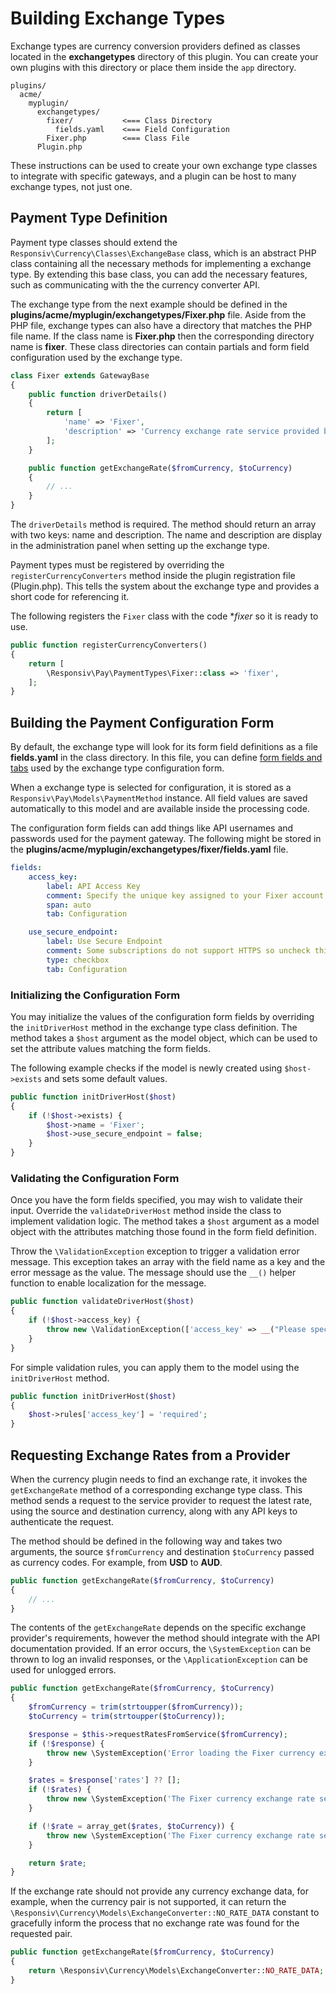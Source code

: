 # Building Exchange Types

Exchange types are currency conversion providers defined as classes located in the **exchangetypes** directory of this plugin. You can create your own plugins with this directory or place them inside the `app` directory.

```
plugins/
  acme/
    myplugin/
      exchangetypes/
        fixer/           <=== Class Directory
          fields.yaml    <=== Field Configuration
        Fixer.php        <=== Class File
      Plugin.php
```

These instructions can be used to create your own exchange type classes to integrate with specific gateways, and a plugin can be host to many exchange types, not just one.

## Payment Type Definition

Payment type classes should extend the `Responsiv\Currency\Classes\ExchangeBase` class, which is an abstract PHP class containing all the necessary methods for implementing a exchange type. By extending this base class, you can add the necessary features, such as communicating with the the currency converter API.

The exchange type from the next example should be defined in the **plugins/acme/myplugin/exchangetypes/Fixer.php** file. Aside from the PHP file, exchange types can also have a directory that matches the PHP file name. If the class name is **Fixer.php** then the corresponding directory name is **fixer**. These class directories can contain partials and form field configuration used by the exchange type.

```php
class Fixer extends GatewayBase
{
    public function driverDetails()
    {
        return [
            'name' => 'Fixer',
            'description' => 'Currency exchange rate service provided by Fixer.io'
        ];
    }

    public function getExchangeRate($fromCurrency, $toCurrency)
    {
        // ...
    }
}
```

The `driverDetails` method is required. The method should return an array with two keys: name and description. The name and description are display in the administration panel when setting up the exchange type.

Payment types must be registered by overriding the `registerCurrencyConverters` method inside the plugin registration file (Plugin.php). This tells the system about the exchange type and provides a short code for referencing it.

The following registers the `Fixer` class with the code **fixer* so it is ready to use.

```php
public function registerCurrencyConverters()
{
    return [
        \Responsiv\Pay\PaymentTypes\Fixer::class => 'fixer',
    ];
}
```

## Building the Payment Configuration Form

By default, the exchange type will look for its form field definitions as a file **fields.yaml** in the class directory. In this file, you can define [form fields and tabs](https://docs.octobercms.com/3.x/element/form-fields.html) used by the exchange type configuration form.

When a exchange type is selected for configuration, it is stored as a `Responsiv\Pay\Models\PaymentMethod` instance. All field values are saved automatically to this model and are available inside the processing code.

The configuration form fields can add things like API usernames and passwords used for the payment gateway. The following might be stored in the **plugins/acme/myplugin/exchangetypes/fixer/fields.yaml** file.

```yaml
fields:
    access_key:
        label: API Access Key
        comment: Specify the unique key assigned to your Fixer account.
        span: auto
        tab: Configuration

    use_secure_endpoint:
        label: Use Secure Endpoint
        comment: Some subscriptions do not support HTTPS so uncheck this to disable encryption.
        type: checkbox
        tab: Configuration
```

### Initializing the Configuration Form

You may initialize the values of the configuration form fields by overriding the `initDriverHost` method in the exchange type class definition. The method takes a `$host` argument as the model object, which can be used to set the attribute values matching the form fields.

The following example checks if the model is newly created using `$host->exists` and sets some default values.

```php
public function initDriverHost($host)
{
    if (!$host->exists) {
        $host->name = 'Fixer';
        $host->use_secure_endpoint = false;
    }
}
```

### Validating the Configuration Form

Once you have the form fields specified, you may wish to validate their input. Override the `validateDriverHost` method inside the class to implement validation logic. The method takes a `$host` argument as a model object with the attributes matching those found in the form field definition.

Throw the `\ValidationException` exception to trigger a validation error message. This exception takes an array with the field name as a key and the error message as the value. The message should use the `__()` helper function to enable localization for the message.

```php
public function validateDriverHost($host)
{
    if (!$host->access_key) {
        throw new \ValidationException(['access_key' => __("Please specify an Access Key")]);
    }
}
```

For simple validation rules, you can apply them to the model using the `initDriverHost` method.

```php
public function initDriverHost($host)
{
    $host->rules['access_key'] = 'required';
}
```

## Requesting Exchange Rates from a Provider

When the currency plugin needs to find an exchange rate, it invokes the `getExchangeRate` method of a corresponding exchange type class. This method sends a request to the service provider to request the latest rate, using the source and destination currency, along with any API keys to authenticate the request.

The method should be defined in the following way and takes two arguments, the source `$fromCurrency` and destination `$toCurrency` passed as currency codes. For example, from **USD** to **AUD**.

```php
public function getExchangeRate($fromCurrency, $toCurrency)
{
    // ...
}
```

The contents of the `getExchangeRate` depends on the specific exchange provider's requirements, however the method should integrate with the API documentation provided. If an error occurs, the `\SystemException` can be thrown to log an invalid responses, or the `\ApplicationException` can be used for unlogged errors.

```php
public function getExchangeRate($fromCurrency, $toCurrency)
{
    $fromCurrency = trim(strtoupper($fromCurrency));
    $toCurrency = trim(strtoupper($toCurrency));

    $response = $this->requestRatesFromService($fromCurrency);
    if (!$response) {
        throw new \SystemException('Error loading the Fixer currency exchange feed.');
    }

    $rates = $response['rates'] ?? [];
    if (!$rates) {
        throw new \SystemException('The Fixer currency exchange rate service returned invalid data.');
    }

    if (!$rate = array_get($rates, $toCurrency)) {
        throw new \SystemException('The Fixer currency exchange rate service is missing the destination currency.');
    }

    return $rate;
}
```

If the exchange rate should not provide any currency exchange data, for example, when the currency pair is not supported, it can return the `\Responsiv\Currency\Models\ExchangeConverter::NO_RATE_DATA` constant to gracefully inform the process that no exchange rate was found for the requested pair.

```php
public function getExchangeRate($fromCurrency, $toCurrency)
{
    return \Responsiv\Currency\Models\ExchangeConverter::NO_RATE_DATA;
}
```
